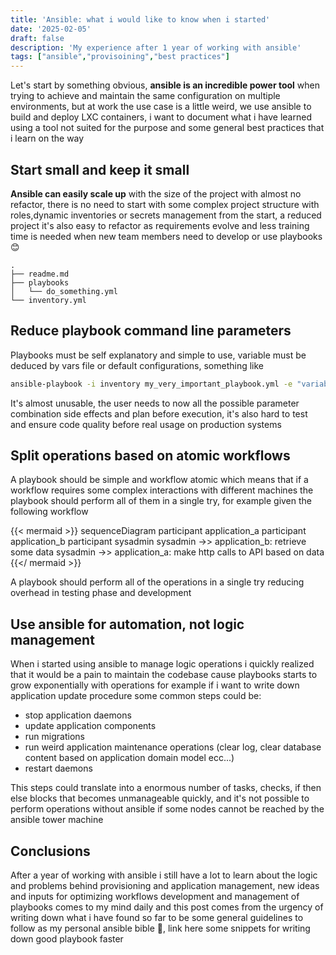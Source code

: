 ```yaml
---
title: 'Ansible: what i would like to know when i started'
date: '2025-02-05'
draft: false
description: 'My experience after 1 year of working with ansible'
tags: ["ansible","provisoining","best practices"]
---
```


Let's start by something obvious, **ansible is an incredible power tool** when trying to achieve and maintain the same configuration on multiple environments, but at work the use case is a little weird, we use ansible to build and deploy LXC containers, i want to document what i have learned using a tool not suited for the purpose and some general best practices that i learn on the way

## Start small and keep it small

**Ansible can easily scale up** with the size of the project with almost no refactor, there is no need to start with some complex project structure with roles,dynamic inventories or secrets management from the start, a reduced project it's also easy to refactor as requirements evolve and less training time is needed when new team members need to develop or use playbooks 😊

```
.
├── readme.md
├── playbooks
│   └── do_something.yml
└── inventory.yml
```

## Reduce playbook command line parameters

Playbooks must be self explanatory and simple to use, variable must be deduced by vars file or default configurations, something like

```bash
ansible-playbook -i inventory my_very_important_playbook.yml -e "variable1=foo" -e "variable2=foo" -e "variable3=foo" ...
```

It's almost unusable, the user needs to now all the possible parameter combination side effects and plan before execution, it's also hard to test and ensure code quality before real usage on production systems

## Split operations based on atomic workflows

A playbook should be simple and workflow atomic which means that if a workflow requires some complex interactions with different machines the playbook should perform all of them in a single try, for example given the following workflow

{{< mermaid >}}
sequenceDiagram
participant application_a
participant application_b
participant sysadmin
sysadmin ->> application_b: retrieve some data
sysadmin ->> application_a: make http calls to API based on data
{{</ mermaid >}}

A playbook should perform all of the operations in a single try reducing overhead in testing phase and development

## Use ansible for automation, not logic management

When i started using ansible to manage logic operations i quickly realized that it would be a pain to maintain the codebase cause playbooks starts to grow exponentially with operations for example if i want to write down application update procedure some common steps could be:

- stop application daemons
- update application components
- run migrations
- run weird application maintenance operations (clear log, clear database content based on application domain model ecc...)
- restart daemons

This steps could translate into a enormous number of tasks, checks, if then else blocks that becomes unmanageable quickly, and it's not possible to perform operations without ansible if some nodes cannot be reached by the ansible tower machine

## Conclusions

After a year of working with ansible i still have a lot to learn about the logic and problems behind provisioning and application management, new ideas and inputs for optimizing workflows development and management of playbooks comes to my mind daily and this post comes from the urgency of writing down what i have found so far to be some general guidelines to follow as my personal ansible bible 📖, link here some snippets for writing down good playbook faster
